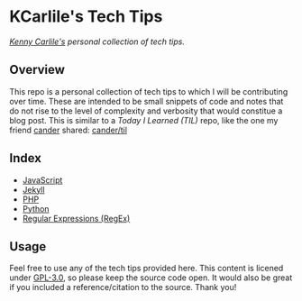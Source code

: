 # KCarlile's Tech Tips

_[Kenny Carlile's](https://github.com/KCarlile) personal collection of tech tips._

## Overview

This repo is a personal collection of tech tips to which I will be contributing over time. These are intended to be small snippets of code and notes that do not rise to the level of complexity and verbosity that would constitue a blog post. This is similar to a _Today I Learned (TIL)_ repo, like the one my friend [cander](https://github.com/cander) shared: [cander/til](https://github.com/cander/til)

## Index

- [JavaScript](javascript.md)
- [Jekyll](jekyll.md)
- [PHP](php.md)
- [Python](python.md)
- [Regular Expressions (RegEx)](regex.md)

## Usage

Feel free to use any of the tech tips provided here. This content is licened under [GPL-3.0](LICENSE), so please keep the source code open. It would also be great if you included a reference/citation to the source. Thank you!
